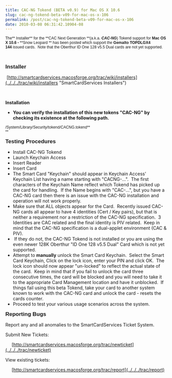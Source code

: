 ```yaml
---
title: CAC-NG Tokend (BETA v0.9) for Mac OS X 10.6
slug: cac-ng-tokend-beta-v09-for-mac-os-x-106
permalink: /post/cac-ng-tokend-beta-v09-for-mac-os-x-106
date: 2010-03-08 06:31:42.10904-08
---
```


<span style="font-family: Times; font-size: medium;"> </span>

<span style="font-family: Helvetica, Arial, Helvetica, sans-serif; font-size: 12px;">The** Installer** for the **CAC Next Generation **(a.k.a. ***CAC-NG***) Tokend support for **Mac OS X 10.6 -** **Snow Leopard ** has been posted which support the **Gemalto TOPDLGX4 144** issued cards.  Note that the Oberthur ID One 128 v5.5 Dual cards are not yet supported.</span>

 

<span style="font-family: Helvetica, Arial, Helvetica, sans-serif; font-size: 17px; font-weight: bold;">Installer</span>

 [http://smartcardservices.macosforge.org/trac/wiki/installers](../../../trac/wiki/installers "SmartCardServices Installers")

 

**Installation<span style="font-size: 12px; font-weight: normal;"> </span>**

-   <span style="font-weight: bold;">You can verify the installation of this new tokens "CAC-NG" by checking its existence at the following path.<span style="white-space: pre;"> </span></span>

<span style="font-family: Helvetica, Arial, Helvetica, sans-serif; font-size: 12px; white-space: normal;">/System/Library/Security/tokend/CACNG.tokend**<span style="white-space: pre;"> </span>**</span>

<span style="font-family: Helvetica, Arial, Helvetica, sans-serif; font-size: 17px; font-weight: bold;">Testing Procedures</span>

-   Install CAC-NG Tokend
-   Launch Keychain Access
-   Insert Reader
-   Insert Card
-   The Smart Card "Keychain" should appear in Keychain Access' Keychain List having a name starting with "CACNG-...".  The first characters of the Keychain Name reflect which Tokend has picked up the card for handling.  If the Name begins with "CAC-...", but you have a CAC-NG card then there is an issue with the CAC-NG installation and operation will not work properly.
-   Make sure that ALL objects appear for the Card.  Recently issued CAC-NG cards all appear to have 4 identities (Cert / Key pairs), but that is neither a requirement nor a restriction of the CAC-NG specification.  3 Identities are CAC related and the final identity is PIV related.  Keep in mind that the CAC-NG specification is a dual-applet environment (CAC & PIV).
-    If they do not, the CAC-NG Tokend is not installed or you are using the even newer 128K Oberthur "ID One 128 v5.5 Dual" Card which is not yet supported.
-   Attempt to **manually** unlock the Smart Card Keychain.  Select the Smart Card Keychain, Click on the lock icon, enter your PIN and click OK.  The lock icon should now appear "un-locked" to reflect the actual state of the card.  Keep in mind that if you fail to unlock the card three consecutive times, the card will be blocked and you will need to take it to the appropriate Card Management location and have it unblocked.  If things fail using this beta Tokend, take your card to another system known to work with the CAC-NG card and unlock the card - resets the cards counter. 
-   Proceed to test your various usage scenarios across the system.

<span style="font-family: Helvetica, Arial, Helvetica, sans-serif; font-size: 17px; font-weight: bold;">Reporting Bugs </span>

Report any and all anomalies to the SmartCardServices Ticket System.

Submit New Tickets:

    <span style="white-space: pre;"> </span>[http://smartcardservices.macosforge.org/trac/newticket](../../../trac/newticket)

View existing tickets:

    <span style="white-space: pre;"> </span>[http://smartcardservices.macosforge.org/trac/report](../../../trac/report)

<span style="font-family: Helvetica, Arial, Helvetica, sans-serif;"><span style="font-size: medium;">*<span style="font-family: Verdana, Arial, Helvetica, sans-serif; font-size: x-small;"><span style="font-size: 10px; font-style: normal;">
</span></span>*</span></span>

 
